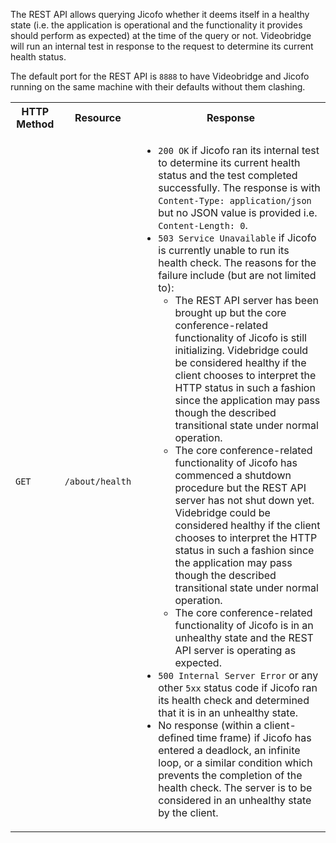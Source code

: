 The REST API allows querying Jicofo whether it deems itself in a healthy state (i.e. the application is operational and the functionality it provides should perform as expected) at the time of the query or not. Videobridge will run an internal test in response to the request to determine its current health status.

The default port for the REST API is `8888` to have Videobridge and Jicofo running on the same machine with their defaults without them clashing.

<table>
  <tr>
    <th>HTTP Method</th>
    <th>Resource</th>
    <th>Response</th>
  </tr>
  <tr>
    <td><code>GET</code></td>
    <td><code>/about/health</code></td>
    <td>
      <ul>
        <li><code>200 OK</code> if Jicofo ran its internal test to determine its current health status and the test completed successfully. The response is with <code>Content-Type: application/json</code> but no JSON value is provided i.e. <code>Content-Length: 0</code>.</li>
        <li><code>503 Service Unavailable</code> if Jicofo is currently unable to run its health check. The reasons for the failure include (but are not limited to):
          <ul>
            <li>The REST API server has been brought up but the core conference-related functionality of Jicofo is still initializing. Videbridge could be considered healthy if the client chooses to interpret the HTTP status in such a fashion since the application may pass though the described transitional state under normal operation.</li>
            <li>The core conference-related functionality of Jicofo has commenced a shutdown procedure but the REST API server has not shut down yet. Videbridge could be considered healthy if the client chooses to interpret the HTTP status in such a fashion since the application may pass though the described transitional state under normal operation.</li>
            <li>The core conference-related functionality of Jicofo is in an unhealthy state and the REST API server is operating as expected.</li>
          </ul>
        </li>
        <li><code>500 Internal Server Error</code> or any other <code>5xx</code> status code if Jicofo ran its health check and determined that it is in an unhealthy state.</li>
        <li>No response (within a client-defined time frame) if Jicofo has entered a deadlock, an infinite loop, or a similar condition which prevents the completion of the health check. The server is to be considered in an unhealthy state by the client.</li>
      </ul>
    </td>
  </tr>
</table>
